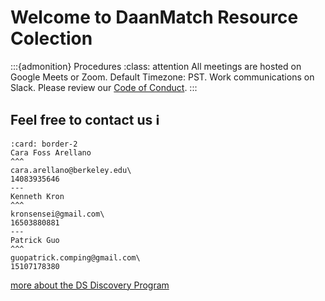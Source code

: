 # Welcome to DaanMatch Resource Colection

:::{admonition} Procedures
:class: attention
All meetings are hosted on Google Meets or Zoom. Default Timezone: PST.
Work communications on Slack. Please review our [Code of Conduct](CODE_OF_CONDUCT.md).
:::

## Feel free to contact us ℹ️

```{panels}
:card: border-2
Cara Foss Arellano
^^^
cara.arellano@berkeley.edu\
14083935646
---
Kenneth Kron
^^^
kronsensei@gmail.com\
16503880881
---
Patrick Guo
^^^
guopatrick.comping@gmail.com\
15107178380
```

[more about the DS Discovery Program](https://data.berkeley.edu/discovery/spring-2023-discovery-projects)
